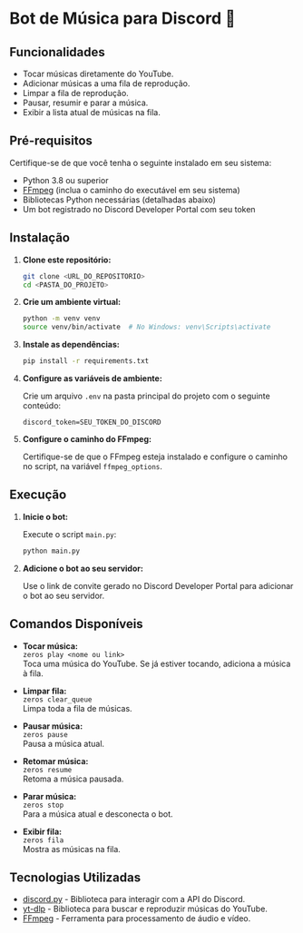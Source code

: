 # Bot de Música para Discord 🎵

## Funcionalidades

- Tocar músicas diretamente do YouTube.
- Adicionar músicas a uma fila de reprodução.
- Limpar a fila de reprodução.
- Pausar, resumir e parar a música.
- Exibir a lista atual de músicas na fila.

## Pré-requisitos

Certifique-se de que você tenha o seguinte instalado em seu sistema:

- Python 3.8 ou superior
- [FFmpeg](https://ffmpeg.org/) (inclua o caminho do executável em seu sistema)
- Bibliotecas Python necessárias (detalhadas abaixo)
- Um bot registrado no Discord Developer Portal com seu token

## Instalação

1. **Clone este repositório:**

   ```bash
   git clone <URL_DO_REPOSITORIO>
   cd <PASTA_DO_PROJETO>
   ```

2. **Crie um ambiente virtual:**

   ```bash
   python -m venv venv
   source venv/bin/activate  # No Windows: venv\Scripts\activate
   ```

3. **Instale as dependências:**

   ```bash
   pip install -r requirements.txt
   ```

4. **Configure as variáveis de ambiente:**

   Crie um arquivo `.env` na pasta principal do projeto com o seguinte conteúdo:

   ```env
   discord_token=SEU_TOKEN_DO_DISCORD
   ```

5. **Configure o caminho do FFmpeg:**

   Certifique-se de que o FFmpeg esteja instalado e configure o caminho no script, na variável `ffmpeg_options`.

## Execução

1. **Inicie o bot:**

   Execute o script `main.py`:

   ```bash
   python main.py
   ```

2. **Adicione o bot ao seu servidor:**

   Use o link de convite gerado no Discord Developer Portal para adicionar o bot ao seu servidor.

## Comandos Disponíveis

- **Tocar música:**  
  `zeros play <nome ou link>`  
  Toca uma música do YouTube. Se já estiver tocando, adiciona a música à fila.

- **Limpar fila:**  
  `zeros clear_queue`  
  Limpa toda a fila de músicas.

- **Pausar música:**  
  `zeros pause`  
  Pausa a música atual.

- **Retomar música:**  
  `zeros resume`  
  Retoma a música pausada.

- **Parar música:**  
  `zeros stop`  
  Para a música atual e desconecta o bot.

- **Exibir fila:**  
  `zeros fila`  
  Mostra as músicas na fila.

## Tecnologias Utilizadas

- [discord.py](https://discordpy.readthedocs.io/) - Biblioteca para interagir com a API do Discord.
- [yt-dlp](https://github.com/yt-dlp/yt-dlp) - Biblioteca para buscar e reproduzir músicas do YouTube.
- [FFmpeg](https://ffmpeg.org/) - Ferramenta para processamento de áudio e vídeo.

